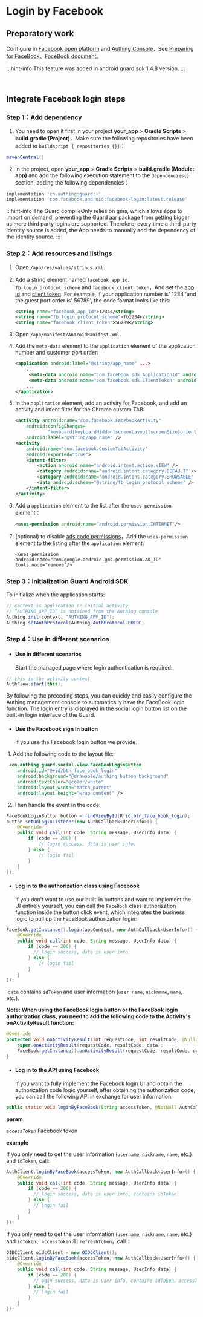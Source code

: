 # Login by Facebook

<LastUpdated/>

## Preparatory work

Configure in [Facebook open platform](https://developers.facebook.com/) and [Authing Console](https://authing.cn/)，See [Preparing for FaceBook](../../../guides/connections/social/facebook-mobile/README.md)、[FaceBook document](https://developers.facebook.com/docs/facebook-login/android)。 

:::hint-info
This feature was added in android guard sdk 1.4.8 version.
:::

<br>

## Integrate Facebook login steps

### Step 1：Add dependency

1. You need to open it first in your project **your_app** > **Gradle Scripts** > **build.gradle (Project)**，Make sure the following repositories have been added to `buildscript { repositories {}}`：

```groovy
mavenCentral() 
```

2. In the project, open **your_app** > **Gradle Scripts** > **build.gradle (Module: app)** and add the following execution statement to the  `dependencies{}` section, adding the following dependencies：

```groovy
implementation 'cn.authing:guard:+'
implementation 'com.facebook.android:facebook-login:latest.release'
```

:::hint-info
The Guard compileOnly relies on gms, which allows apps to import on demand, preventing the Guard aar package from getting bigger as more third party logins are supported. Therefore, every time a third-party identity source is added, the App needs to manually add the dependency of the identity source.
:::

### Step 2：Add resources and listings

1. Open `/app/res/values/strings.xml`.

2. Add a string element named  `facebook_app_id`、`fb_login_protocol_scheme` and `facebook_client_token`，And set the [app id](https://developers.facebook.com/docs/android/getting-started#app-id) and [client token](https://developers.facebook.com/docs/android/getting-started#client-token). For example, if your application number is' 1234 'and the guest port order is' 56789', the code format looks like this:

   ```xml
   <string name="facebook_app_id">1234</string>
   <string name="fb_login_protocol_scheme">fb1234</string>
   <string name="facebook_client_token">56789</string>
   ```

3. Open `/app/manifest/AndroidManifest.xml`.

4. Add the `meta-data` element to the `application` element of the application number and customer port order:

   ```xml
   <application android:label="@string/app_name" ...>
       ...
      	<meta-data android:name="com.facebook.sdk.ApplicationId" android:value="@string/facebook_app_id"/>
      	<meta-data android:name="com.facebook.sdk.ClientToken" android:value="@string/facebook_client_token"/>
       ...
   </application>
   ```

5. In the `application` element, add an activity for Facebook, and add an activity and intent filter for the Chrome custom TAB:

   ```xml
   <activity android:name="com.facebook.FacebookActivity"
       android:configChanges=
               "keyboard|keyboardHidden|screenLayout|screenSize|orientation"
       android:label="@string/app_name" />
   <activity
       android:name="com.facebook.CustomTabActivity"
       android:exported="true">
       <intent-filter>
           <action android:name="android.intent.action.VIEW" />
           <category android:name="android.intent.category.DEFAULT" />
           <category android:name="android.intent.category.BROWSABLE" />
           <data android:scheme="@string/fb_login_protocol_scheme" />
       </intent-filter>
   </activity>
   ```

6. Add a `application` element to the list after the `uses-permission` element：

   ```xml
   <uses-permission android:name="android.permission.INTERNET"/>
   ```

7. (optional) to disable  [ads code permissions](https://developers.facebook.com/docs/android/getting-started#ad-id-permissions)，Add the `uses-permission` element to the listing after the `application` element:

   ```
   <uses-permission android:name="com.google.android.gms.permission.AD_ID" tools:node="remove"/>
   ```

### Step 3：Initialization Guard Android SDK

To initialize when the application starts:

```java
// context is application or initial activity
// ”AUTHING_APP_ID“ is obtained from the Authing console
Authing.init(context, "AUTHING_APP_ID");
Authing.setAuthProtocol(Authing.AuthProtocol.EOIDC)
```

### Step 4：Use in different scenarios

- #### Use in different scenarios
  Start the managed page where login authentication is required:
```java
// this is the activity context
AuthFlow.start(this);
```

By following the preceding steps, you can quickly and easily configure the Authing management console to automatically have the FaceBook login function. The login entry is displayed in the social login button list on the built-in login interface of the Guard.

- #### Use the Facebook sign In button
    If you use the Facebook login button we provide.

​		1. Add the following code to the layout file:

```xml
 <cn.authing.guard.social.view.FaceBookLoginButton
    android:id="@+id/btn_face_book_login"
    android:background="@drawable/authing_button_background"
    android:textColor="@color/white"
    android:layout_width="match_parent"
    android:layout_height="wrap_content" />
```

​		2. Then handle the event in the code:

```java
FaceBookLoginButton button = findViewById(R.id.btn_face_book_login);
button.setOnLoginListener(new AuthCallback<UserInfo>() {
    @Override
    public void call(int code, String message, UserInfo data) {
      	if (code == 200) {
        	// login success, data is user info.
       	} else {
        	// login fail
      	}
    }
});
```

- #### Log in to the authorization class using Facebook
  If you don't want to use our built-in buttons and want to implement the UI entirely yourself, you can call the `FaceBook` class authorization function inside the button click event, which integrates the business logic to pull up the FaceBook authorization login:

```java
FaceBook.getInstance().login(appContext, new AuthCallback<UserInfo>() {
    @Override
    public void call(int code, String message, UserInfo data) {
        if (code == 200) {
          // login success, data is user info.
        } else {
      		// login fail
        }
    }
});
```

​	`data` contains `idToken` and user information (`user name`, `nickname`, `name`, etc.).

**Note: When using the FaceBook login button or the FaceBook login authorization class, you need to add the following code to the Activity's onActivityResult function:**

```java
@Override
protected void onActivityResult(int requestCode, int resultCode, @Nullable Intent data) {
    super.onActivityResult(requestCode, resultCode, data);
    FaceBook.getInstance().onActivityResult(requestCode, resultCode, data);
}
```

- #### Log in to the API using Facebook

  If you want to fully implement the Facebook login UI and obtain the authorization code logic yourself, after obtaining the authorization code, you can call the following API in exchange for user information:

```java
public static void loginByFaceBook(String accessToken, @NotNull AuthCallback<UserInfo> callback)
```

**param**

*`accessToken`* Facebook token

**example**

If you only need to get the user information (`username`, `nickname`, `name`, etc.) and `idToken`, call:

```java
AuthClient.loginByFaceBook(accessToken, new AuthCallback<UserInfo>() {
    @Override
    public void call(int code, String message, UserInfo data) {
        if (code == 200) {
          // login success, data is user info, contains idToken.
        } else {
          // login fail
        }
    }
});
```

If you only need to get the user information (`username`, `nickname`, `name`, etc.) and `idToken`、`accessToken` 和 `refreshToken`，call：

```java
OIDCClient oidcClient = new OIDCClient();
oidcClient.loginByFaceBook(accessToken, new AuthCallback<UserInfo>() {
    @Override
    public void call(int code, String message, UserInfo data) {
        if (code == 200) {
          // ogin success, data is user info, contains idToken、accessToken and refreshToken.
        } else {
          // login fail
        }
    }
});
```

